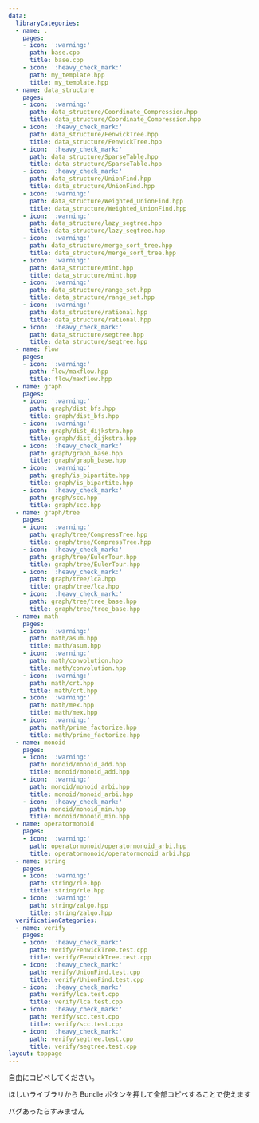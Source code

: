 ```yaml
---
data:
  libraryCategories:
  - name: .
    pages:
    - icon: ':warning:'
      path: base.cpp
      title: base.cpp
    - icon: ':heavy_check_mark:'
      path: my_template.hpp
      title: my_template.hpp
  - name: data_structure
    pages:
    - icon: ':warning:'
      path: data_structure/Coordinate_Compression.hpp
      title: data_structure/Coordinate_Compression.hpp
    - icon: ':heavy_check_mark:'
      path: data_structure/FenwickTree.hpp
      title: data_structure/FenwickTree.hpp
    - icon: ':heavy_check_mark:'
      path: data_structure/SparseTable.hpp
      title: data_structure/SparseTable.hpp
    - icon: ':heavy_check_mark:'
      path: data_structure/UnionFind.hpp
      title: data_structure/UnionFind.hpp
    - icon: ':warning:'
      path: data_structure/Weighted_UnionFind.hpp
      title: data_structure/Weighted_UnionFind.hpp
    - icon: ':warning:'
      path: data_structure/lazy_segtree.hpp
      title: data_structure/lazy_segtree.hpp
    - icon: ':warning:'
      path: data_structure/merge_sort_tree.hpp
      title: data_structure/merge_sort_tree.hpp
    - icon: ':warning:'
      path: data_structure/mint.hpp
      title: data_structure/mint.hpp
    - icon: ':warning:'
      path: data_structure/range_set.hpp
      title: data_structure/range_set.hpp
    - icon: ':warning:'
      path: data_structure/rational.hpp
      title: data_structure/rational.hpp
    - icon: ':heavy_check_mark:'
      path: data_structure/segtree.hpp
      title: data_structure/segtree.hpp
  - name: flow
    pages:
    - icon: ':warning:'
      path: flow/maxflow.hpp
      title: flow/maxflow.hpp
  - name: graph
    pages:
    - icon: ':warning:'
      path: graph/dist_bfs.hpp
      title: graph/dist_bfs.hpp
    - icon: ':warning:'
      path: graph/dist_dijkstra.hpp
      title: graph/dist_dijkstra.hpp
    - icon: ':heavy_check_mark:'
      path: graph/graph_base.hpp
      title: graph/graph_base.hpp
    - icon: ':warning:'
      path: graph/is_bipartite.hpp
      title: graph/is_bipartite.hpp
    - icon: ':heavy_check_mark:'
      path: graph/scc.hpp
      title: graph/scc.hpp
  - name: graph/tree
    pages:
    - icon: ':warning:'
      path: graph/tree/CompressTree.hpp
      title: graph/tree/CompressTree.hpp
    - icon: ':heavy_check_mark:'
      path: graph/tree/EulerTour.hpp
      title: graph/tree/EulerTour.hpp
    - icon: ':heavy_check_mark:'
      path: graph/tree/lca.hpp
      title: graph/tree/lca.hpp
    - icon: ':heavy_check_mark:'
      path: graph/tree/tree_base.hpp
      title: graph/tree/tree_base.hpp
  - name: math
    pages:
    - icon: ':warning:'
      path: math/asum.hpp
      title: math/asum.hpp
    - icon: ':warning:'
      path: math/convolution.hpp
      title: math/convolution.hpp
    - icon: ':warning:'
      path: math/crt.hpp
      title: math/crt.hpp
    - icon: ':warning:'
      path: math/mex.hpp
      title: math/mex.hpp
    - icon: ':warning:'
      path: math/prime_factorize.hpp
      title: math/prime_factorize.hpp
  - name: monoid
    pages:
    - icon: ':warning:'
      path: monoid/monoid_add.hpp
      title: monoid/monoid_add.hpp
    - icon: ':warning:'
      path: monoid/monoid_arbi.hpp
      title: monoid/monoid_arbi.hpp
    - icon: ':heavy_check_mark:'
      path: monoid/monoid_min.hpp
      title: monoid/monoid_min.hpp
  - name: operatormonoid
    pages:
    - icon: ':warning:'
      path: operatormonoid/operatormonoid_arbi.hpp
      title: operatormonoid/operatormonoid_arbi.hpp
  - name: string
    pages:
    - icon: ':warning:'
      path: string/rle.hpp
      title: string/rle.hpp
    - icon: ':warning:'
      path: string/zalgo.hpp
      title: string/zalgo.hpp
  verificationCategories:
  - name: verify
    pages:
    - icon: ':heavy_check_mark:'
      path: verify/FenwickTree.test.cpp
      title: verify/FenwickTree.test.cpp
    - icon: ':heavy_check_mark:'
      path: verify/UnionFind.test.cpp
      title: verify/UnionFind.test.cpp
    - icon: ':heavy_check_mark:'
      path: verify/lca.test.cpp
      title: verify/lca.test.cpp
    - icon: ':heavy_check_mark:'
      path: verify/scc.test.cpp
      title: verify/scc.test.cpp
    - icon: ':heavy_check_mark:'
      path: verify/segtree.test.cpp
      title: verify/segtree.test.cpp
layout: toppage
---
```

自由にコピペしてください。

ほしいライブラリから Bundle ボタンを押して全部コピペすることで使えます

バグあったらすみません